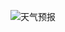 ![天气预报](https://github.com/Robot-Yue/weatherforcast/assets/103190998/2a2d368c-5673-4198-a047-f8d3d582f094)

